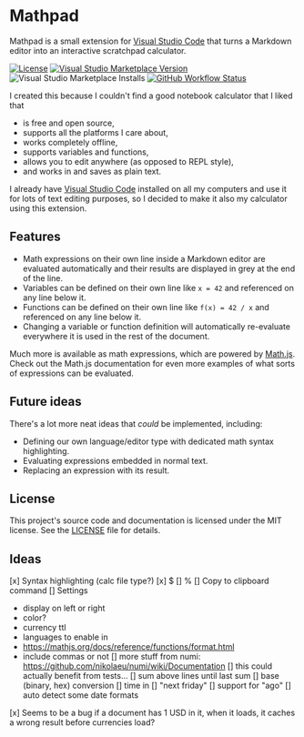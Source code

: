 # Mathpad

Mathpad is a small extension for [Visual Studio Code] that turns a Markdown editor into an interactive scratchpad calculator.

[![License](https://img.shields.io/github/license/sagebind/mathpad)](LICENSE)
[![Visual Studio Marketplace Version](https://img.shields.io/visual-studio-marketplace/v/sagebind.mathpad)](https://marketplace.visualstudio.com/items?itemName=sagebind.mathpad)
![Visual Studio Marketplace Installs](https://img.shields.io/visual-studio-marketplace/i/sagebind.mathpad)
[![GitHub Workflow Status](https://img.shields.io/github/workflow/status/sagebind/mathpad/build)](https://github.com/sagebind/mathpad/actions)

I created this because I couldn't find a good notebook calculator that I liked that

- is free and open source,
- supports all the platforms I care about,
- works completely offline,
- supports variables and functions,
- allows you to edit anywhere (as opposed to REPL style),
- and works in and saves as plain text.

I already have [Visual Studio Code] installed on all my computers and use it for lots of text editing purposes, so I decided to make it also my calculator using this extension.

## Features

- Math expressions on their own line inside a Markdown editor are evaluated automatically and their results are displayed in grey at the end of the line.
- Variables can be defined on their own line like `x = 42` and referenced on any line below it.
- Functions can be defined on their own line like `f(x) = 42 / x` and referenced on any line below it.
- Changing a variable or function definition will automatically re-evaluate everywhere it is used in the rest of the document.

Much more is available as math expressions, which are powered by [Math.js]. Check out the Math.js documentation for even more examples of what sorts of expressions can be evaluated.

## Future ideas

There's a lot more neat ideas that _could_ be implemented, including:

- Defining our own language/editor type with dedicated math syntax highlighting.
- Evaluating expressions embedded in normal text.
- Replacing an expression with its result.

## License

This project's source code and documentation is licensed under the MIT license. See the [LICENSE](LICENSE) file for details.


[Math.js]: https://mathjs.org
[Visual Studio Code]: https://code.visualstudio.com


## Ideas
[x] Syntax highlighting (calc file type?)
[x] $
[] %
[] Copy to clipboard command
[] Settings
* display on left or right
* color?
* currency ttl
* languages to enable in
* https://mathjs.org/docs/reference/functions/format.html
* include commas or not
[] more stuff from numi: https://github.com/nikolaeu/numi/wiki/Documentation
[] this could actually benefit from tests...
[] sum above lines until last sum
[] base (binary, hex) conversion
[] time in <city>
[] "next friday"
[] support for "ago"
[] auto detect some date formats

[x] Seems to be a bug if a document has 1 USD in it, when it loads, it caches a wrong result before currencies load?